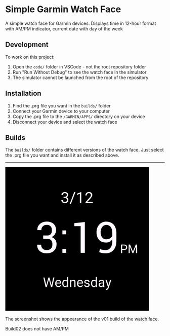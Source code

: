 # Simple Garmin Watch Face

A simple watch face for Garmin devices. Displays time in 12-hour format with AM/PM indicator, current date with day of the week

## Development
To work on this project:
1. Open the `code/` folder in VSCode - not the root repository folder
2. Run "Run Without Debug" to see the watch face in the simulator
3. The simulator cannot be launched from the root of the repository

## Installation
1. Find the .prg file you want in the `builds/` folder
2. Connect your Garmin device to your computer
3. Copy the .prg file to the `/GARMIN/APPS/` directory on your device
4. Disconnect your device and select the watch face

## Builds
The `builds/` folder contains different versions of the watch face. Just select the .prg file you want and install it as described above.

___
![The display](ss.png)

The screenshot shows the appearance of the v01 build of the watch face.

Build02 does not have AM/PM
